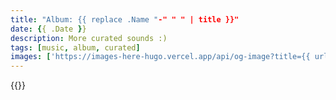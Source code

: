 ```yaml
---
title: "Album: {{ replace .Name "-" " " | title }}"
date: {{ .Date }}
description: More curated sounds :)
tags: [music, album, curated]
images: ['https://images-here-hugo.vercel.app/api/og-image?title={{ urlquery (replace .Name "-" " " | title) }}']
---
```


{{<spotify album id>}}